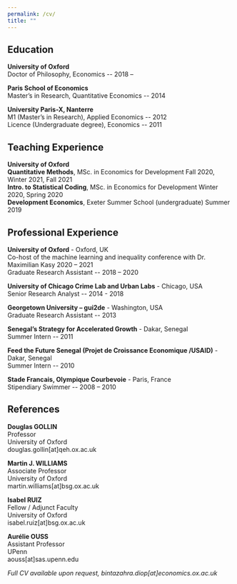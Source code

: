 ```yaml
---
permalink: /cv/
title: ""
---
```


## Education
**University of Oxford**  
Doctor of Philosophy, Economics -- 2018 –  

**Paris School of Economics**  
Master’s in Research, Quantitative Economics --  2014  

**University Paris-X, Nanterre**  
M1 (Master’s in Research), Applied Economics --  2012  
Licence (Undergraduate degree), Economics -- 2011  

## Teaching Experience  
 
 **University of Oxford**  
 **Quantitative Methods**, MSc. in Economics for Development Fall 2020, Winter 2021, Fall 2021  
 **Intro. to Statistical Coding**, MSc. in Economics for Development Winter 2020, Spring 2020  
 **Development Economics**, Exeter Summer School (undergraduate) Summer 2019
 
## Professional Experience  
 
 **University of Oxford** - Oxford, UK  
 Co-host of the machine learning and inequality conference with Dr. Maximilian Kasy 2020 – 2021  
 Graduate Research Assistant -- 2018 – 2020 
 
 **University of Chicago Crime Lab and Urban Labs** - Chicago, USA  
 Senior Research Analyst -- 2014 - 2018  
 
 **Georgetown University – gui2de** - Washington, USA  
 Graduate Research Assistant -- 2013  
 
 **Senegal’s Strategy for Accelerated Growth** - Dakar, Senegal  
 Summer Intern -- 2011  
 
 **Feed the Future Senegal (Projet de Croissance Economique /USAID)** - Dakar, Senegal  
 Summer Intern -- 2010  
 
 **Stade Francais, Olympique Courbevoie** - Paris, France  
Stipendiary Swimmer -- 2008 – 2010  


## References

**Douglas GOLLIN**  
Professor  
University of Oxford  
douglas.gollin[at]qeh.ox.ac.uk  


**Martin J. WILLIAMS**  
Associate Professor   
University of Oxford  
martin.williams[at]bsg.ox.ac.uk  

**Isabel RUIZ**  
Fellow / Adjunct Faculty  
University of Oxford  
isabel.ruiz[at]bsg.ox.ac.uk  

**Aurélie OUSS**  
Assistant Professor  
UPenn  
aouss[at]sas.upenn.edu  


_Full CV available upon request, bintazahra.diop[at]economics.ox.ac.uk_
